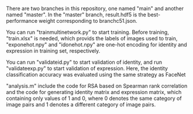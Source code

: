 
There are two branches in this repository, one named "main" and another named "master".
In the "master" branch, result.hdf5 is the best-performance weight corresponding to branchc51.json.


You can run "trainmultinetwork.py" to start training. Before training, "train.xlsx" is needed, which 
provids the labels of images used to train, "exponehot.npy" and "idonehot.npy" are 
one-hot encoding for identity and expression in training set, respectively.

You can run "validateid.py" to start validation of identity, and run "validateexp.py" to start validation 
of expression. Here, the identity classification accuracy was evaluated using the same strategy as FaceNet 

"analysis.m" include the code for RSA based on Spearman rank correlation and the code for generating identity matrix 
and expression matrix, which containing only values of 1 and 0, where 0 denotes the same category of image pairs and 
1 denotes  a different category of image pairs. 